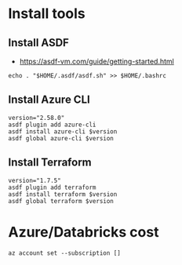 


# Install tools
## Install ASDF
   * https://asdf-vm.com/guide/getting-started.html

```shell
echo . "$HOME/.asdf/asdf.sh" >> $HOME/.bashrc
```
## Install Azure CLI
```shell
version="2.58.0"
asdf plugin add azure-cli
asdf install azure-cli $version
asdf global azure-cli $version
```

## Install Terraform
```shell
version="1.7.5"
asdf plugin add terraform
asdf install terraform $version
asdf global terraform $version
```

# Azure/Databricks cost





```shell
az account set --subscription []
```

